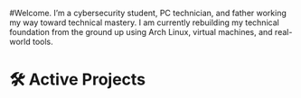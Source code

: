#Welcome. I’m a cybersecurity student, PC technician, and father working my way toward technical mastery. I am currently rebuilding my technical foundation from the ground up using Arch Linux, virtual machines, and real-world tools.

# 🛠️ Active Projects


